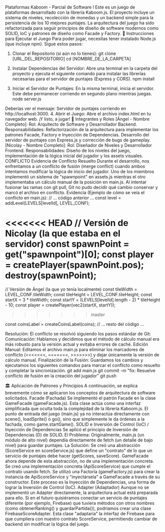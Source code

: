 Plataformas Kaboom - Parcial de Software I
Este es un juego de plataformas desarrollado con la librería Kaboom.js. El proyecto incluye un sistema de niveles, recolección de monedas y un backend simple para la persistencia de los 10 mejores puntajes.
La arquitectura del juego ha sido refactorizada para seguir principios de diseño de software modernos como SOLID, IoC y patrones de diseño como Facade y Factory.
🚀 Instrucciones para Ejecutar el Juego
Para poder jugar, necesitas tener instalado Node.js (que incluye npm). Sigue estos pasos:
1. Clonar el Repositorio (si aún no lo tienes):
git clone [URL_DEL_REPOSITORIO]
cd [NOMBRE_DE_LA_CARPETA]


2. Instalar Dependencias del Servidor:
Abre una terminal en la carpeta del proyecto y ejecuta el siguiente comando para instalar las librerías necesarias para el servidor de puntajes (Express y CORS).
npm install


3. Iniciar el Servidor de Puntajes:
En la misma terminal, inicia el servidor. Este debe permanecer corriendo en segundo plano mientras juegas.
node server.js


Deberías ver el mensaje: Servidor de puntajes corriendo en http://localhost:3000.
4. Abrir el Juego:
Abre el archivo index.html en tu navegador web. ¡Y listo, a jugar!
👥 Integrantes y Roles
[Ángel - Nombre Completo]:
Rol: Arquitecto de Software y Desarrollador Backend.
Responsabilidades: Refactorización de la arquitectura para implementar los patrones Facade, Factory e Inyección de Dependencias. Desarrollo del servidor de puntajes con Express.js y corrección de bugs de gameplay.
[Nicolay - Nombre Completo]:
Rol: Diseñador de Niveles y Desarrollador Frontend.
Responsabilidades: Diseño de los niveles del juego, implementación de la lógica inicial del jugador y los assets visuales.
CONFLICTO Evidencia de Conflicto Resuelto
Durante el desarrollo, nos enfrentamos a un conflicto de fusión (merge conflict) cuando ambos intentamos modificar la lógica de inicio del jugador. Uno de los miembros implementó un sistema de "spawnpoint" en assets.js mientras el otro implementaba un cálculo manual de la posición en main.js.
Al intentar fusionar las ramas con git pull, Git no pudo decidir qué cambio conservar y marcó el archivo en conflicto.
Evidencia (Ejemplo de cómo se veía el conflicto en main.js):
// ... código anterior ...
const level = addLevel(LEVELS[levelId], LEVEL_CONF);

<<<<<<< HEAD
// Versión de Nicolay (la que estaba en el servidor)
const spawnPoint = get("spawnpoint")[0];
const player = createPlayer(spawnPoint.pos);
destroy(spawnPoint);
=======
// Versión de Ángel (la que yo tenía localmente)
const tileWidth = LEVEL_CONF.tileWidth;
const tileHeight = LEVEL_CONF.tileHeight;
const startX = 3 * tileWidth;
const startY = (LEVELS[levelId].length - 2) * tileHeight - 10;
const player = createPlayer(vec2(startX, startY));
>>>>>>> master

const coinsLabel = createCoinsLabel(coins);
// ... resto del código ...


Resolución:
El conflicto se resolvió siguiendo los pasos estándar de Git:
Comunicación: Hablamos y decidimos que el método de cálculo manual era más robusto para la versión actual y evitaba errores de caché.
Edición Manual: Editamos el archivo main.js para eliminar los marcadores de conflicto (<<<<<<<, =======, >>>>>>>) y dejar únicamente la versión de cálculo manual.
Finalización de la Fusión: Guardamos los cambios y ejecutamos los siguientes comandos para marcar el conflicto como resuelto y completar la sincronización.
git add main.js
git commit -m "fix: Resuelve conflicto de fusión en la creación del jugador"
git push


🏛️ Aplicación de Patrones y Principios
A continuación, se explica brevemente cómo se aplicaron los conceptos de arquitectura de software solicitados.
Facade (Fachada)
Se implementó el patrón Facade en la clase GameFacade (gameFacade.js). Esta clase actúa como una interfaz simplificada que oculta toda la complejidad de la librería Kaboom.js. El punto de entrada del juego (main.js) ya no interactúa directamente con scene(), loadSprite() o go(), sino que simplemente le da órdenes a la fachada, como game.startGame().
SOLID e Inversión de Control (IoC) / Inyección de Dependencias
Se aplicó el principio de Inversión de Dependencias (D) de SOLID.
El Problema: Originalmente, main.js (un módulo de alto nivel) dependía directamente de fetch (un detalle de bajo nivel) para guardar puntajes.
La Solución:
Se creó una abstracción (ScoreService en scoreService.js) que define un "contrato" de lo que un servicio de puntajes debe hacer (getScores, saveScore).
GameFacade ahora depende de esta abstracción, no de una implementación concreta.
Se creó una implementación concreta (ApiScoreService) que cumple el contrato usando fetch.
Se utilizó una Factoría (gameFactory.js) para crear la instancia de ApiScoreService y "inyectársela" a GameFacade a través de su constructor. Este proceso es la Inyección de Dependencias, una forma de lograr la Inversión de Control (IoC).
Adapter (Adaptador)
Aunque no se implementó un Adapter directamente, la arquitectura actual está preparada para ello. Si en el futuro quisiéramos conectar un servicio de puntajes diferente (por ejemplo, Firebase) que tuviera métodos con otros nombres (como obtenerRanking() y guardarPartida()), podríamos crear una clase FirebaseScoreAdapter. Esta clase "adaptaría" la interfaz de Firebase para que cumpliera con nuestro contrato ScoreService, permitiendo cambiar de backend sin modificar la lógica del juego.
